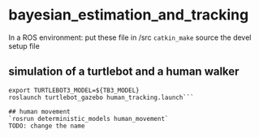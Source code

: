 # bayesian_estimation_and_tracking

In a ROS environment:
put these file in /src
`catkin_make`
source the devel setup file

## simulation of a turtlebot and a human walker
```export TB3_MODEL=burger
export TURTLEBOT3_MODEL=${TB3_MODEL}
roslaunch turtlebot_gazebo human_tracking.launch```

## human movement
`rosrun deterministic_models human_movement`
TODO: change the name